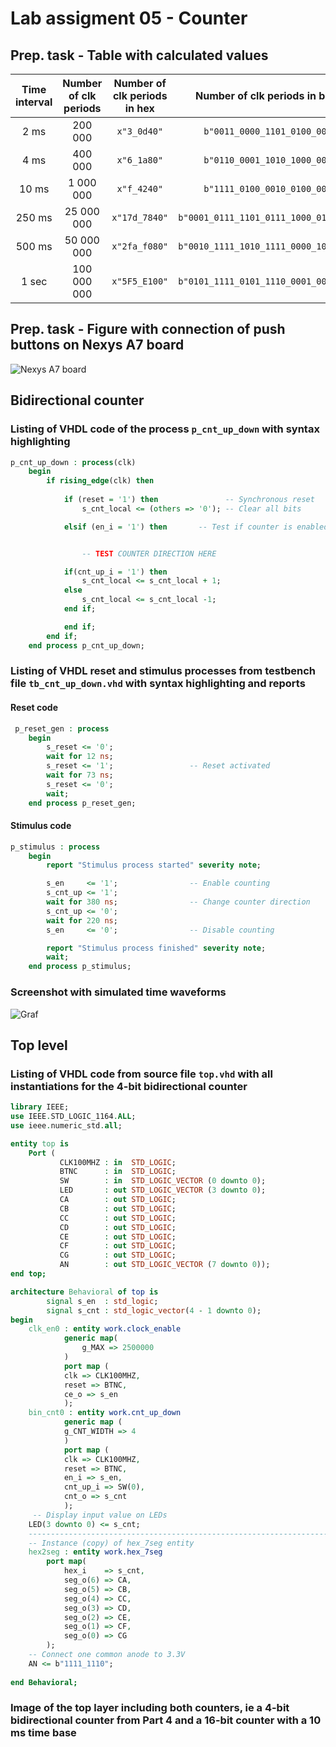 # Lab assigment 05 - Counter

## Prep. task -  Table with calculated values

| **Time interval** | **Number of clk periods** | **Number of clk periods in hex** | **Number of clk periods in binary** |
| :-: | :-: | :-: | :-: |
| 2&nbsp;ms | 200 000 | `x"3_0d40"` | `b"0011_0000_1101_0100_0000"` |
| 4&nbsp;ms | 400 000 | `x"6_1a80"` | `b"0110_0001_1010_1000_0000"` |
| 10&nbsp;ms|1 000 000 | `x"f_4240"` | `b"1111_0100_0010_0100_0000"` |
| 250&nbsp;ms |25 000 000 | `x"17d_7840"` | `b"0001_0111_1101_0111_1000_0100_0000"` |
| 500&nbsp;ms |50 000 000 | `x"2fa_f080"` | `b"0010_1111_1010_1111_0000_1000_0000"` |
| 1&nbsp;sec | 100 000 000 | `x"5F5_E100"` | `b"0101_1111_0101_1110_0001_0000_0000"` |

## Prep. task - Figure with connection of push buttons on Nexys A7 board

![Nexys A7 board](images/buttons.jpg)


## Bidirectional counter

### Listing of VHDL code of the process `p_cnt_up_down` with syntax highlighting

```vhdl
p_cnt_up_down : process(clk)
    begin
        if rising_edge(clk) then
        
            if (reset = '1') then               -- Synchronous reset
                s_cnt_local <= (others => '0'); -- Clear all bits

            elsif (en_i = '1') then       -- Test if counter is enabled


                -- TEST COUNTER DIRECTION HERE

            if(cnt_up_i = '1') then
                s_cnt_local <= s_cnt_local + 1;
            else
                s_cnt_local <= s_cnt_local -1;
            end if;

            end if;
        end if;
    end process p_cnt_up_down;
```

### Listing of VHDL reset and stimulus processes from testbench file `tb_cnt_up_down.vhd` with syntax highlighting and reports

#### Reset code

```vhdl
 p_reset_gen : process
    begin
        s_reset <= '0';
        wait for 12 ns;
        s_reset <= '1';                 -- Reset activated
        wait for 73 ns;
        s_reset <= '0';
        wait;
    end process p_reset_gen;
```

####  Stimulus code

```vhdl
p_stimulus : process
    begin
        report "Stimulus process started" severity note;

        s_en     <= '1';                -- Enable counting
        s_cnt_up <= '1';
        wait for 380 ns;                -- Change counter direction
        s_cnt_up <= '0';
        wait for 220 ns;
        s_en     <= '0';                -- Disable counting

        report "Stimulus process finished" severity note;
        wait;
    end process p_stimulus;
```

### Screenshot with simulated time waveforms

![Graf](images/graf.jpg)

## Top level

### Listing of VHDL code from source file `top.vhd` with all instantiations for the 4-bit bidirectional counter

```vhdl
library IEEE;
use IEEE.STD_LOGIC_1164.ALL;
use ieee.numeric_std.all;

entity top is
    Port ( 
           CLK100MHZ : in  STD_LOGIC;
           BTNC      : in  STD_LOGIC;
           SW        : in  STD_LOGIC_VECTOR (0 downto 0);
           LED       : out STD_LOGIC_VECTOR (3 downto 0);
           CA        : out STD_LOGIC;
           CB        : out STD_LOGIC;
           CC        : out STD_LOGIC;
           CD        : out STD_LOGIC;
           CE        : out STD_LOGIC;
           CF        : out STD_LOGIC;
           CG        : out STD_LOGIC;
           AN        : out STD_LOGIC_VECTOR (7 downto 0));
end top;

architecture Behavioral of top is
        signal s_en  : std_logic;
        signal s_cnt : std_logic_vector(4 - 1 downto 0);
begin
    clk_en0 : entity work.clock_enable
            generic map(
                g_MAX => 2500000
            )
            port map (
            clk => CLK100MHZ,
            reset => BTNC,
            ce_o => s_en
            );
    bin_cnt0 : entity work.cnt_up_down
            generic map (
            g_CNT_WIDTH => 4
            )
            port map (
            clk => CLK100MHZ,
            reset => BTNC,
            en_i => s_en,
            cnt_up_i => SW(0),
            cnt_o => s_cnt   
            );
     -- Display input value on LEDs
    LED(3 downto 0) <= s_cnt;
    --------------------------------------------------------------------
    -- Instance (copy) of hex_7seg entity
    hex2seg : entity work.hex_7seg
        port map(
            hex_i    => s_cnt,
            seg_o(6) => CA,
            seg_o(5) => CB,
            seg_o(4) => CC,
            seg_o(3) => CD,
            seg_o(2) => CE,
            seg_o(1) => CF,
            seg_o(0) => CG
        );
    -- Connect one common anode to 3.3V
    AN <= b"1111_1110";
            
end Behavioral;
```

### Image of the top layer including both counters, ie a 4-bit bidirectional counter from Part 4 and a 16-bit counter with a 10 ms time base

